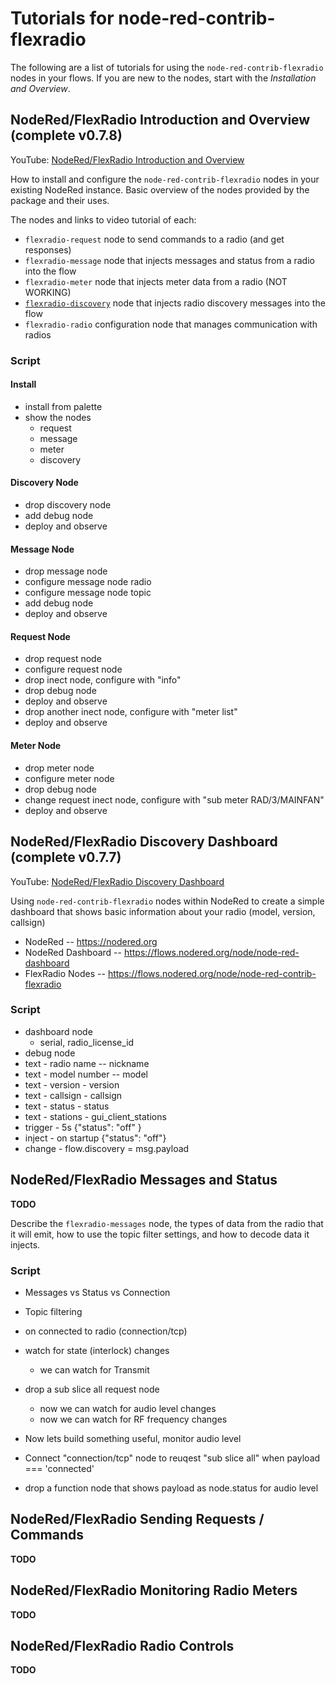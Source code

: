 # Tutorials for node-red-contrib-flexradio

The following are a list of tutorials for using the `node-red-contrib-flexradio` nodes in your flows. If you are new to the nodes, start with the _Installation and Overview_.

## NodeRed/FlexRadio Introduction and Overview (complete v0.7.8)

YouTube: [NodeRed/FlexRadio Introduction and Overview](https://www.youtube.com/watch?v=8TXno7R7i2Y&t=16s)

How to install and configure the `node-red-contrib-flexradio` nodes in your existing NodeRed instance. Basic overview of the nodes provided by the package and their uses.

The nodes and links to video tutorial of each:

* `flexradio-request` node to send commands to a radio (and get responses)
* `flexradio-message` node that injects messages and status from a radio into the flow
* `flexradio-meter` node that injects meter data from a radio (NOT WORKING)
* [`flexradio-discovery`](https://youtu.be/imn7q8B6PoM) node that injects radio discovery messages into the flow
* `flexradio-radio` configuration node that manages communication with radios

### Script

#### Install
- install from palette
- show the nodes
	- request
	- message
	- meter
	- discovery

#### Discovery Node
- drop discovery node
- add debug node
- deploy and observe

#### Message Node
- drop message node
- configure message node radio
- configure message node topic
- add debug node
- deploy and observe

#### Request Node
- drop request node
- configure request node
- drop inect node, configure with "info"
- drop debug node
- deploy and observe
- drop another inect node, configure with "meter list"
- deploy and observe

#### Meter Node
- drop meter node
- configure meter node
- drop debug node
- change request inect node, configure with "sub meter RAD/3/MAINFAN"
- deploy and observe

## NodeRed/FlexRadio Discovery Dashboard (complete v0.7.7)

YouTube: [NodeRed/FlexRadio Discovery Dashboard](https://youtu.be/imn7q8B6PoM)

Using `node-red-contrib-flexradio` nodes within NodeRed to create a simple dashboard that shows basic information about your radio (model, version, callsign)

* NodeRed -- https://nodered.org
* NodeRed Dashboard -- https://flows.nodered.org/node/node-red-dashboard
* FlexRadio Nodes -- https://flows.nodered.org/node/node-red-contrib-flexradio

### Script

* dashboard node
	- serial, radio_license_id
* debug node
* text - radio name -- nickname
* text - model number -- model
* text - version - version
* text - callsign - callsign
* text - status - status
* text - stations - gui_client_stations
* trigger - 5s {"status": "off" }
* inject - on startup {"status": "off"}
* change - flow.discovery = msg.payload

## NodeRed/FlexRadio Messages and Status

**TODO**

Describe the `flexradio-messages` node, the types of data from the radio that it will emit, how to use the topic filter settings, and how to decode data it injects.

### Script

* Messages vs Status vs Connection
* Topic filtering
* on connected to radio (connection/tcp)
* watch for state (interlock) changes
	* we can watch for Transmit
* drop a sub slice all request node
	* now we can watch for audio level changes
	* now we can watch for RF frequency changes

* Now lets build something useful, monitor audio level
* Connect "connection/tcp" node to reuqest "sub slice all" when payload === 'connected'
* drop a function node that shows payload as node.status for audio level


## NodeRed/FlexRadio Sending Requests / Commands

**TODO**

## NodeRed/FlexRadio Monitoring Radio Meters

**TODO**

## NodeRed/FlexRadio Radio Controls

**TODO**
